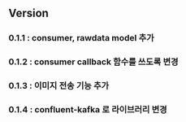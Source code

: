  
## Version
### 0.1.1 : consumer, rawdata model 추가
### 0.1.2 : consumer callback 함수를 쓰도록 변경
### 0.1.3 : 이미지 전송 기능 추가
### 0.1.4 : confluent-kafka 로 라이브러리 변경
